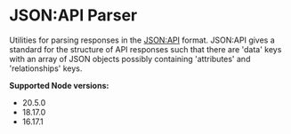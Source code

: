 # JSON:API Parser

Utilities for parsing responses in the [JSON:API](https://jsonapi.org/) format.
JSON:API gives a standard for the structure of  API responses such that there are 'data' keys with an 
array of JSON objects possibly containing 'attributes' and 'relationships' keys.

**Supported Node versions:**
- 20.5.0
- 18.17.0
- 16.17.1

